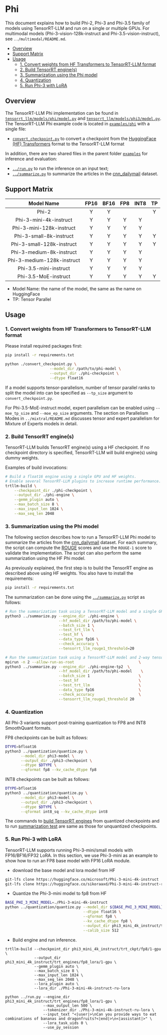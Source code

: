 # Phi

This document explains how to build Phi-2, Phi-3 and Phi-3.5 family of models using TensorRT-LLM and run on a single or multiple GPUs.
For multimodal models (Phi-3-vision-128k-instruct and Phi-3.5-vision-instruct), see `../multimodal/README.md`.

- [Overview](#overview)
- [Support Matrix](#support-matrix)
- [Usage](#usage)
  - [1. Convert weights from HF Transformers to TensorRT-LLM format](#1-convert-weights-from-hf-transformers-to-tensorrt-llm-format)
  - [2. Build TensorRT engine(s)](#2-build-tensorrt-engines)
  - [3. Summarization using the Phi model](#3-summarization-using-the-phi-model)
  - [4. Quantization](#4-quantization)
  - [5. Run Phi-3 with LoRA](#5-run-phi-3-with-lora)

## Overview

The TensorRT-LLM Phi implementation can be found in [`tensorrt_llm/models/phi/model.py`](../../tensorrt_llm/models/phi/model.py) and [`tensorrt_llm/models/phi3/model.py`](../../tensorrt_llm/models/phi3/model.py). The TensorRT-LLM Phi example code is located in [`examples/phi`](./) with a single file:

* [`convert_checkpoint.py`](./convert_checkpoint.py) to convert a checkpoint from the [HuggingFace (HF) Transformers](https://github.com/huggingface/transformers) format to the TensorRT-LLM format

In addition, there are two shared files in the parent folder [`examples`](../) for inference and evaluation:

* [`../run.py`](../run.py) to run the inference on an input text;
* [`../summarize.py`](../summarize.py) to summarize the articles in the [cnn_dailymail](https://huggingface.co/datasets/cnn_dailymail) dataset.

## Support Matrix

|    Model Name    | FP16  | BF16  | FP8   | INT8  | TP   |
| :--------------: | :---: | :---: | :---: | :---: | :---: |
|    Phi-2    |   Y   |   Y    |   |    | Y |
| Phi-3-mini-4k-instruct    |   Y   |   Y   | Y   | Y  |
| Phi-3-mini-128k-instruct  |   Y   |   Y   | Y   | Y  |
| Phi-3-small-8k-instruct   |   Y   |   Y   | Y   | Y  | Y |
| Phi-3-small-128k-instruct |   Y   |   Y   | Y   | Y  | Y |
| Phi-3-medium-8k-instruct  |   Y   |   Y   | Y   | Y  |
| Phi-3-medium-128k-instruct |  Y   |   Y   | Y   | Y  |
| Phi-3.5-mini-instruct     |   Y   |   Y   | Y   | Y  |
| Phi-3.5-MoE-instruct      |   Y   |   Y   | Y   | Y  | Y |

* Model Name: the name of the model, the same as the name on HuggingFace
* TP: Tensor Parallel

## Usage

### 1. Convert weights from HF Transformers to TensorRT-LLM format

Please install required packages first:

```bash
pip install -r requirements.txt
```

```bash
python ./convert_checkpoint.py \
                    --model_dir /path/to/phi-model \
                    --output_dir ./phi-checkpoint \
                    --dtype float16
```

If a model supports tensor-parallelism, number of tensor parallel ranks to split the model into can be specified as `--tp_size` argument to `convert_checkpoint.py`.

For Phi-3.5-MoE-instruct model, expert parallelism can be enabled using `--moe_tp_size` and `--moe_ep_size` arguments.
The section on Parallelism Modes in `../mixtral/README.md` discusses tensor and expert parallelism for Mixture of Experts models in detail.

### 2. Build TensorRT engine(s)

TensorRT-LLM builds TensorRT engine(s) using a HF checkpoint. If no checkpoint directory is specified, TensorRT-LLM will build engine(s) using dummy weights.

Examples of build invocations:

```bash
# Build a float16 engine using a single GPU and HF weights.
# Enable several TensorRT-LLM plugins to increase runtime performance. It also helps with build time.
trtllm-build \
    --checkpoint_dir ./phi-checkpoint \
    --output_dir ./phi-engine \
    --gemm_plugin auto \
    --max_batch_size 8 \
    --max_input_len 1024 \
    --max_seq_len 2048
```

### 3. Summarization using the Phi model

The following section describes how to run a TensorRT-LLM Phi model to summarize the articles from the [cnn_dailymail](https://huggingface.co/datasets/cnn_dailymail) dataset. For each summary, the script can compute the [ROUGE](https://en.wikipedia.org/wiki/ROUGE_(metric)) scores and use the `ROUGE-1` score to validate the implementation.
The script can also perform the same summarization using the HF Phi model.

As previously explained, the first step is to build the TensorRT engine as described above using HF weights. You also have to install the requirements:

```bash
pip install -r requirements.txt
```

The summarization can be done using the [`../summarize.py`](../summarize.py) script as follows:

```bash
# Run the summarization task using a TensorRT-LLM model and a single GPU.
python3 ../summarize.py --engine_dir ./phi-engine \
                        --hf_model_dir /path/to/phi-model \
                        --batch_size 1 \
                        --test_trt_llm \
                        --test_hf \
                        --data_type fp16 \
                        --check_accuracy \
                        --tensorrt_llm_rouge1_threshold=20

# Run the summarization task using a TensorRT-LLM model and 2-way tensor parallelism.
mpirun -n 2 --allow-run-as-root                             \
python3 ../summarize.py --engine_dir ./phi-engine-tp2  \
                        --hf_model_dir /path/to/phi-model    \
                        --batch_size 1                      \
                        --test_hf                           \
                        --test_trt_llm                      \
                        --data_type fp16                    \
                        --check_accuracy                    \
                        --tensorrt_llm_rouge1_threshold 20
```


### 4. Quantization

All Phi-3 variants support post-training quantization to FP8 and INT8 SmoothQuant formats.

FP8 checkpoints can be built as follows:

```bash
DTYPE=bfloat16
python3 ../quantization/quantize.py \
       --model_dir phi3-model \
       --output_dir ./phi3-checkpoint \
       --dtype $DTYPE \
       --qformat fp8 --kv_cache_dtype fp8
```

INT8 checkpoints can be built as follows:

```bash
DTYPE=bfloat16
python3 ../quantization/quantize.py \
       --model_dir phi3-model \
       --output_dir ./phi3-checkpoint \
       --dtype $DTYPE \
       --qformat int8_sq --kv_cache_dtype int8
```

The commands to [build TensorRT engines](#2-build-tensorrt-engines) from quantized checkpoints
and to run [summarization test](#3-summarization-using-the-phi-model) are same as those for unquantized checkpoints.

### 5. Run Phi-3 with LoRA

TensorRT-LLM supports running Phi-3-mini/small models with FP16/BF16/FP32 LoRA. In this section, we use Phi-3-mini as an example to show how to run an FP8 base model with FP16 LoRA module.

* download the base model and lora model from HF

```bash
git-lfs clone https://huggingface.co/microsoft/Phi-3-mini-4k-instruct
git-lfs clone https://huggingface.co/sikoraaxd/Phi-3-mini-4k-instruct-ru-lora
```

* Quantize the Phi-3-mini model to fp8 from HF
```bash
BASE_PHI_3_MINI_MODEL=./Phi-3-mini-4k-instruct
python ../quantization/quantize.py --model_dir ${BASE_PHI_3_MINI_MODEL} \
                                   --dtype float16 \
                                   --qformat fp8 \
                                   --kv_cache_dtype fp8 \
                                   --output_dir phi3_mini_4k_instruct/trt_ckpt/fp8/1-gpu \
                                   --calib_size 512
```

* Build engine and run inference.
```
trtllm-build --checkpoint_dir phi3_mini_4k_instruct/trt_ckpt/fp8/1-gpu \
             --output_dir phi3_mini_4k_instruct/trt_engines/fp8_lora/1-gpu \
             --gemm_plugin auto \
             --max_batch_size 8 \
             --max_input_len 1024 \
             --max_seq_len 2048 \
             --lora_plugin auto \
             --lora_dir ./Phi-3-mini-4k-instruct-ru-lora

python ../run.py --engine_dir phi3_mini_4k_instruct/trt_engines/fp8_lora/1-gpu \
                 --max_output_len 500 \
                 --tokenizer_dir ./Phi-3-mini-4k-instruct-ru-lora \
                 --input_text "<|user|>\nCan you provide ways to eat combinations of bananas and dragonfruits?<|end|>\n<|assistant|>" \
                 --lora_task_uids 0 \
                 --use_py_session
```
